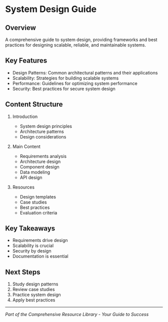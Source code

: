 # System Design Guide

## Overview
A comprehensive guide to system design, providing frameworks and best practices for designing scalable, reliable, and maintainable systems.

## Key Features
- Design Patterns: Common architectural patterns and their applications
- Scalability: Strategies for building scalable systems
- Performance: Guidelines for optimizing system performance
- Security: Best practices for secure system design

## Content Structure
1. Introduction
   - System design principles
   - Architecture patterns
   - Design considerations

2. Main Content
   - Requirements analysis
   - Architecture design
   - Component design
   - Data modeling
   - API design

3. Resources
   - Design templates
   - Case studies
   - Best practices
   - Evaluation criteria

## Key Takeaways
- Requirements drive design
- Scalability is crucial
- Security by design
- Documentation is essential

## Next Steps
1. Study design patterns
2. Review case studies
3. Practice system design
4. Apply best practices

---

*Part of the Comprehensive Resource Library - Your Guide to Success*
